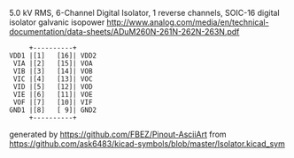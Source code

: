 5.0 kV RMS, 6-Channel Digital Isolator, 1 reverse channels, SOIC-16
digital isolator galvanic isopower
http://www.analog.com/media/en/technical-documentation/data-sheets/ADuM260N-261N-262N-263N.pdf


	     +----------+
	VDD1 |[1]   [16]| VDD2
	 VIA |[2]   [15]| VOA
	 VIB |[3]   [14]| VOB
	 VIC |[4]   [13]| VOC
	 VID |[5]   [12]| VOD
	 VIE |[6]   [11]| VOE
	 VOF |[7]   [10]| VIF
	GND1 |[8]   [ 9]| GND2
	     +----------+


generated by https://github.com/FBEZ/Pinout-AsciiArt from https://github.com/ask6483/kicad-symbols/blob/master/Isolator.kicad_sym